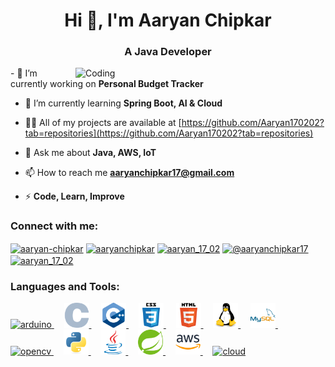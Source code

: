 

<h1 align="center">Hi 👋, I'm Aaryan Chipkar</h1>
<h3 align="center">A Java Developer</h3>
<img align="right" alt="Coding" width="400" src="https://media.tenor.com/-UygBh3nnfEAAAAC/coding.gif">
- 🔭 I’m currently working on <b>Personal Budget Tracker</b>

- 🌱 I’m currently learning **Spring Boot, AI & Cloud**

- 👨‍💻 All of my projects are available at [https://github.com/Aaryan170202?tab=repositories](https://github.com/Aaryan170202?tab=repositories)

- 💬 Ask me about **Java, AWS, IoT**

- 📫 How to reach me **aaryanchipkar17@gmail.com**

- ⚡  **Code, Learn, Improve**

<h3 align="left">Connect with me:</h3>
<p align="left">
<a href="https://linkedin.com/in/aaryan-chipkar" target="blank"><img align="center" src="https://raw.githubusercontent.com/rahuldkjain/github-profile-readme-generator/master/src/images/icons/Social/linked-in-alt.svg" alt="aaryan-chipkar" height="30" width="40" /></a>
<a href="https://kaggle.com/aaryanchipkar" target="blank"><img align="center" src="https://raw.githubusercontent.com/rahuldkjain/github-profile-readme-generator/master/src/images/icons/Social/kaggle.svg" alt="aaryanchipkar" height="30" width="40" /></a>
<a href="https://instagram.com/aaryan_17_02" target="blank"><img align="center" src="https://raw.githubusercontent.com/rahuldkjain/github-profile-readme-generator/master/src/images/icons/Social/instagram.svg" alt="aaryan_17_02" height="30" width="40" /></a>
<a href="https://www.hackerrank.com/@aaryanchipkar17" target="blank"><img align="center" src="https://raw.githubusercontent.com/rahuldkjain/github-profile-readme-generator/master/src/images/icons/Social/hackerrank.svg" alt="@aaryanchipkar17" height="30" width="40" /></a>
<a href="https://www.leetcode.com/aaryan_17_02" target="blank"><img align="center" src="https://raw.githubusercontent.com/rahuldkjain/github-profile-readme-generator/master/src/images/icons/Social/leet-code.svg" alt="aaryan_17_02" height="30" width="40" /></a>
</p>

<h3 align="left">Languages and Tools:</h3>
<p align="left">
  <a href="https://www.arduino.cc/" target="_blank" rel="noreferrer">
    <img src="https://cdn.worldvectorlogo.com/logos/arduino-1.svg" alt="arduino" width="40" height="40"/>
  </a>&nbsp;&nbsp;&nbsp;
  
  <a href="https://www.cprogramming.com/" target="_blank" rel="noreferrer">
    <img src="https://raw.githubusercontent.com/devicons/devicon/master/icons/c/c-original.svg" alt="c" width="40" height="40"/>
  </a>&nbsp;&nbsp;&nbsp;
  
  <a href="https://www.w3schools.com/cpp/" target="_blank" rel="noreferrer">
    <img src="https://raw.githubusercontent.com/devicons/devicon/master/icons/cplusplus/cplusplus-original.svg" alt="cplusplus" width="40" height="40"/>
  </a>&nbsp;&nbsp;&nbsp;
  
  <a href="https://www.w3schools.com/css/" target="_blank" rel="noreferrer">
    <img src="https://raw.githubusercontent.com/devicons/devicon/master/icons/css3/css3-original-wordmark.svg" alt="css3" width="40" height="40"/>
  </a>&nbsp;&nbsp;&nbsp;
  
  <a href="https://www.w3.org/html/" target="_blank" rel="noreferrer">
    <img src="https://raw.githubusercontent.com/devicons/devicon/master/icons/html5/html5-original-wordmark.svg" alt="html5" width="40" height="40"/>
  </a>&nbsp;&nbsp;&nbsp;
  
  <a href="https://www.linux.org/" target="_blank" rel="noreferrer">
    <img src="https://raw.githubusercontent.com/devicons/devicon/master/icons/linux/linux-original.svg" alt="linux" width="40" height="40"/>
  </a>&nbsp;&nbsp;&nbsp;
  
  <a href="https://www.mysql.com/" target="_blank" rel="noreferrer">
    <img src="https://raw.githubusercontent.com/devicons/devicon/master/icons/mysql/mysql-original-wordmark.svg" alt="mysql" width="40" height="40"/>
  </a>&nbsp;&nbsp;&nbsp;
  
  <a href="https://opencv.org/" target="_blank" rel="noreferrer">
    <img src="https://www.vectorlogo.zone/logos/opencv/opencv-icon.svg" alt="opencv" width="40" height="40"/>
  </a>&nbsp;&nbsp;&nbsp;
  
  <a href="https://www.python.org" target="_blank" rel="noreferrer">
    <img src="https://raw.githubusercontent.com/devicons/devicon/master/icons/python/python-original.svg" alt="python" width="40" height="40"/>
  </a>&nbsp;&nbsp;&nbsp;
  
  <a href="https://www.java.com" target="_blank" rel="noreferrer">
    <img src="https://raw.githubusercontent.com/devicons/devicon/master/icons/java/java-original.svg" alt="java" width="40" height="40"/>
  </a>&nbsp;&nbsp;&nbsp;
  
  <a href="https://spring.io/projects/spring-boot" target="_blank" rel="noreferrer">
    <img src="https://raw.githubusercontent.com/devicons/devicon/master/icons/spring/spring-original.svg" alt="springboot" width="40" height="40"/>
  </a>&nbsp;&nbsp;&nbsp;
  
  <a href="https://aws.amazon.com/" target="_blank" rel="noreferrer">
    <img src="https://raw.githubusercontent.com/devicons/devicon/master/icons/amazonwebservices/amazonwebservices-original-wordmark.svg" alt="aws" width="40" height="40"/>
  </a>&nbsp;&nbsp;&nbsp;
  
  <a href="https://en.wikipedia.org/wiki/Cloud_computing" target="_blank" rel="noreferrer">
    <img src="https://www.vectorlogo.zone/logos/cloudfoundry/cloudfoundry-icon.svg" alt="cloud" width="40" height="40" style="margin-right: 15px;"/>
  </a>
</p>


<!--
<p><img align="left" src="https://github-readme-stats.vercel.app/api/top-langs?username=aaryan170202&show_icons=true&locale=en&layout=compact" alt="aaryan170202" /></p>

<p>&nbsp;<img align="center" src="https://github-readme-stats.vercel.app/api?username=aaryan170202&show_icons=true&locale=en" alt="aaryan170202" /></p>

<!--<p><img align="center" src="https://github-readme-streak-stats.herokuapp.com/?user=aaryan170202&" alt="aaryan170202" /></p>
-->
<!--<p><img align="left" src="https://github-readme-stats.vercel.app/api/top-langs?username=Aaryan170202&show_icons=true&locale=en&layout=compact" alt="Aaryan's" /></p>
<img align="center" width="47%" src="https://github-readme-stats.vercel.app/api?username=Aaryan170202&show_icons=true&theme=radical" />

<!-- <p>&nbsp;<img align="center" src="https://github-readme-stats.vercel.app/api?username=akankshalugade&show_icons=true&locale=en" alt="akankshalugade" /></p> -->

<!--<p><img align="center" src="https://github-readme-streak-stats.herokuapp.com/?user=Aaryan170202&" alt="Aaryan's" /></p>
